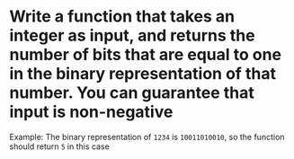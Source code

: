 # Write a function that takes an integer as input, and returns the number of bits that are equal to one in the binary representation of that number. You can guarantee that input is non-negative

Example: The binary representation of `1234` is `10011010010`, so the function should return `5` in this case

